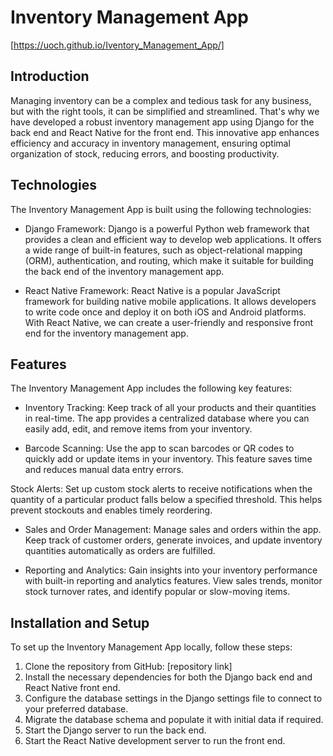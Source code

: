 
# Inventory Management App 
[https://uoch.github.io/Iventory_Management_App/]
## Introduction
Managing inventory can be a complex and tedious task for any business, but with the right tools, it can be simplified and streamlined. That's why we have developed a robust inventory management app using Django for the back end and React Native for the front end. This innovative app enhances efficiency and accuracy in inventory management, ensuring optimal organization of stock, reducing errors, and boosting productivity.

## Technologies
The Inventory Management App is built using the following technologies:

- Django Framework: Django is a powerful Python web framework that provides a clean and efficient way to develop web applications. It offers a wide range of built-in features, such as object-relational mapping (ORM), authentication, and routing, which make it suitable for building the back end of the inventory management app.

- React Native Framework: React Native is a popular JavaScript framework for building native mobile applications. It allows developers to write code once and deploy it on both iOS and Android platforms. With React Native, we can create a user-friendly and responsive front end for the inventory management app.

## Features
The Inventory Management App includes the following key features:

- Inventory Tracking: Keep track of all your products and their quantities in real-time. The app provides a centralized database where you can easily add, edit, and remove items from your inventory.

- Barcode Scanning: Use the app to scan barcodes or QR codes to quickly add or update items in your inventory. This feature saves time and reduces manual data entry errors.

Stock Alerts: Set up custom stock alerts to receive notifications when the quantity of a particular product falls below a specified threshold. This helps prevent stockouts and enables timely reordering.

- Sales and Order Management: Manage sales and orders within the app. Keep track of customer orders, generate invoices, and update inventory quantities automatically as orders are fulfilled.

- Reporting and Analytics: Gain insights into your inventory performance with built-in reporting and analytics features. View sales trends, monitor stock turnover rates, and identify popular or slow-moving items.

## Installation and Setup
To set up the Inventory Management App locally, follow these steps:

1. Clone the repository from GitHub: [repository link]
2. Install the necessary dependencies for both the Django back end and React Native front end.
3. Configure the database settings in the Django settings file to connect to your preferred database.
4. Migrate the database schema and populate it with initial data if required.
5. Start the Django server to run the back end.
6. Start the React Native development server to run the front end.

